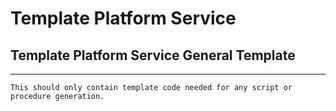 # Template Platform Service

## Template Platform Service General Template

----

	This should only contain template code needed for any script or procedure generation.
